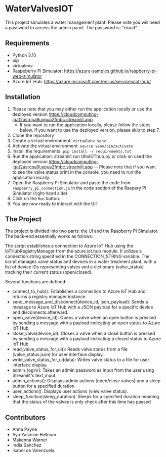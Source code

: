 # WaterValvesIOT
This project simulates a water management plant. Please note you will need a password to access the admin panel. The password is: "cloud"

## Requirements
- Python 3.10
- pip
- virtualenv
- Raspeberry Pi Simulator: https://azure-samples.github.io/raspberry-pi-web-simulator
- Azure IoT Hub: https://azure.microsoft.com/en-us/services/iot-hub/

## Installation
1. Please note that you may either run the application locally or use the deployed version https://cloudcomputing-igat2asrcpa9uypua2fmbc.streamlit.app. 
   - If you want to run the application locally, please follow the steps below. If you want to use the deployed version, please skip to step 7.
2. Clone the repository
3. Create a virtual environment: `virtualenv venv`
4. Activate the virtual environment: `source venv/bin/activate`
5. Install the requirements: `pip install -r requirements.txt`
6. Run the application: streamlit run UItoIOThub.py or click on used the deployed version https://cloudcomputing-igat2asrcpa9uypua2fmbc.streamlit.app
 -- Please note that if you want to see the valve status print in the console, you need to run the application locally.
7. Open the Raspberry Pi Simulator and paste the code from `raspberry_pi_connection.js` in the code section of the Raspery Pi Simulator (right-hand side)
8. Click on the `Run` button.
9. You are now ready to interact with the UI!

## The Project
The project is divided into two parts: the UI and the Raspberry Pi Simulator.
The back-end essentially works as follows:

The script establishes a connection to Azure IoT Hub using the IoTHubRegistryManager from the azure.iot.hub module. It utilizes a connection string specified in the CONNECTION_STRING variable. The script manages valve status and devices in a water treatment plant, with a list of device IDs representing valves and a dictionary (valve_status) tracking their current status (open/closed).

Several functions are defined:
- connect_to_hub(): Establishes a connection to Azure IoT Hub and returns a registry manager instance.
- send_message_and_disconnect(device_id, json_payload): Sends a message to Azure IoT Hub with a JSON payload for a specific device and disconnects afterward.
- open_valve(device_id): Opens a valve when an open button is pressed by sending a message with a payload indicating an open status to Azure IoT Hub.
- close_valve(device_id): Closes a valve when a close button is pressed by sending a message with a payload indicating a closed status to Azure IoT Hub.
- read_valve_status_for_ui(): Reads valve status from a file (valve_status.json) for user interface display.
- write_valve_status_for_ui(data): Writes valve status to a file for user interface display.
- admin_login(): Takes an admin password as input from the user using Streamlit's text_input.
- admin_actions(): Displays admin actions (open/close valves) and a sleep button for a specified duration.
- user_actions(): Displays user actions (view valve status).
- sleep_function(sleep_duration): Sleeps for a specified duration meaning that the status of the valves is only check 
after this time has passed


## Contributors

- Anna Payne
- Aya Yasmine Belloum
- Makenna Warner 
- India Sanchez
- Isabel de Valenzuela 
